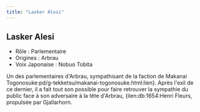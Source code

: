 ```yaml
---
title: "Lasker Alesi"
---
```


Lasker Alesi
------------





* Rôle : Parlementaire
* Origines : Arbrau
* Voix Japonaise : Nobuo Tobita


Un des parlementaires d'Arbrau, sympathisant de la faction de Makanai Togonosuke:pd/g-tekketsu/makanai-togonosuke.html:lien}. Après l'exil de ce dernier, il a fait tout son possible pour faire retrouver la sympathie du public face à son adversaire à la tête d'Arbrau, {lien:db:1654:Henri Fleurs, propulsée par Gjallarhorn.

